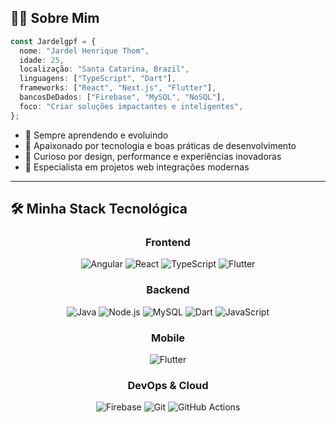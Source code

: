 ## 👨‍💻 Sobre Mim

```ts
const Jardelgpf = {
  nome: "Jardel Henrique Thom",
  idade: 25,
  localização: "Santa Catarina, Brazil",
  linguagens: ["TypeScript", "Dart"],
  frameworks: ["React", "Next.js", "Flutter"],
  bancosDeDados: ["Firebase", "MySQL", "NoSQL"],
  foco: "Criar soluções impactantes e inteligentes",
};
```

- 🧠 Sempre aprendendo e evoluindo
- 💜 Apaixonado por tecnologia e boas práticas de desenvolvimento
- 🧩 Curioso por design, performance e experiências inovadoras
- 📱 Especialista em projetos web integrações modernas

---

## 🛠️ Minha Stack Tecnológica

<div align="center">
  
  ### Frontend

  ![Angular](https://img.shields.io/badge/Angular-DD0031?style=for-the-badge&logo=angular&logoColor=white)
  ![React](https://img.shields.io/badge/React-20232A?style=for-the-badge&logo=react&logoColor=61DAFB)
  ![TypeScript](https://img.shields.io/badge/TypeScript-3178C6?style=for-the-badge&logo=typescript&logoColor=white)
  ![Flutter](https://img.shields.io/badge/Flutter-02569B?style=for-the-badge&logo=flutter&logoColor=white)


  ### Backend

  ![Java](https://img.shields.io/badge/Java-ED8B00?style=for-the-badge&logo=openjdk&logoColor=white)
  ![Node.js](https://img.shields.io/badge/Node.js-339933?style=for-the-badge&logo=nodedotjs&logoColor=white)
  ![MySQL](https://img.shields.io/badge/MySQL-4479A1?style=for-the-badge&logo=mysql&logoColor=white)
  ![Dart](https://img.shields.io/badge/Dart-0175C2?style=for-the-badge&logo=dart&logoColor=white)
  ![JavaScript](https://img.shields.io/badge/JavaScript-F7DF1E?style=for-the-badge&logo=javascript&logoColor=black)


  ### Mobile

  ![Flutter](https://img.shields.io/badge/Flutter-02569B?style=for-the-badge&logo=flutter&logoColor=white)
  
  ### DevOps & Cloud
  
  ![Firebase](https://img.shields.io/badge/Firebase-FFCA28?style=for-the-badge&logo=firebase&logoColor=black)
  ![Git](https://img.shields.io/badge/Git-F05032?style=for-the-badge&logo=git&logoColor=white)
  ![GitHub Actions](https://img.shields.io/badge/GitHub_Actions-2088FF?style=for-the-badge&logo=github-actions&logoColor=white)

